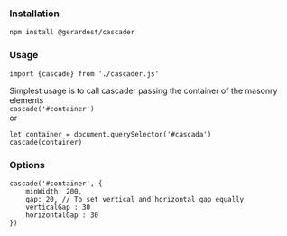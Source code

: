 ### Installation

`npm install @gerardest/cascader`

### Usage

`import {cascade} from './cascader.js'`

Simplest usage is to call cascader passing the container of the masonry elements  
`cascade('#container')`  
or
~~~
let container = document.querySelector('#cascada')
cascade(container)
~~~

### Options
~~~
cascade('#container', {
    minWidth: 200,
    gap: 20, // To set vertical and horizontal gap equally
    verticalGap : 30
    horizontalGap : 30
})
~~~
